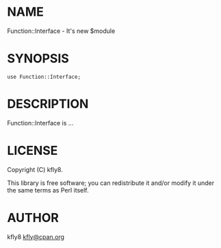 # NAME

Function::Interface - It's new $module

# SYNOPSIS

    use Function::Interface;

# DESCRIPTION

Function::Interface is ...

# LICENSE

Copyright (C) kfly8.

This library is free software; you can redistribute it and/or modify
it under the same terms as Perl itself.

# AUTHOR

kfly8 <kfly@cpan.org>
